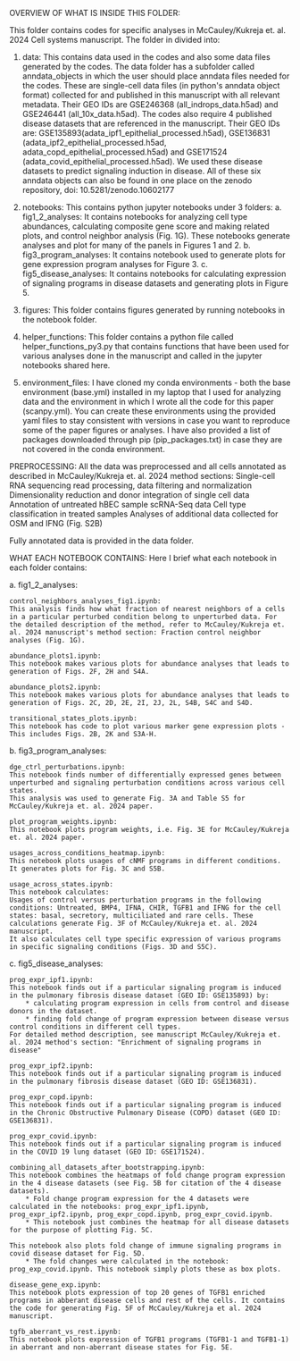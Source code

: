 OVERVIEW OF WHAT IS INSIDE THIS FOLDER:

This folder contains codes for specific analyses in McCauley/Kukreja et. al. 2024 Cell systems manuscript.
The folder in divided into:

1. data: This contains data used in the codes and also some data files generated by the codes. The data folder has a subfolder called anndata_objects in which the user should place anndata files needed for the codes. These are single-cell data files (in python's anndata object format) collected for and published in this manuscript with all relevant metadata. Their GEO IDs are GSE246368 (all_indrops_data.h5ad) and GSE246441 (all_10x_data.h5ad). The codes also require 4 published disease datasets that are referenced in the manuscript. Their GEO IDs are: GSE135893(adata_ipf1_epithelial_processed.h5ad), GSE136831 (adata_ipf2_epithelial_processed.h5ad, adata_copd_epithelial_processed.h5ad) and GSE171524 (adata_covid_epithelial_processed.h5ad). We used these disease datasets to predict signaling induction in disease. 
All of these six anndata objects can also be found in one place on the zenodo repository, doi: 10.5281/zenodo.10602177

2. notebooks: This contains python jupyter notebooks under 3 folders:
	a. fig1_2_analyses: It contains notebooks for analyzing cell type abundances, calculating composite gene score and making related plots, and control neighbor analysis (Fig. 1G). These notebooks generate analyses and plot for many of the panels in Figures 1 and 2.
	b. fig3_program_analyses: It contains notebook used to generate plots for gene expression program analyses for Figure 3.
	c. fig5_disease_analyses: It contains notebooks for calculating expression of signaling programs in disease datasets and generating plots in Figure 5.

3. figures: This folder contains figures generated by running notebooks in the notebook folder.

4. helper_functions: This folder contains a python file called helper_functions_py3.py that contains functions that have been used for various analyses done in the manuscript and called in the jupyter notebooks shared here.

5. environment_files: I have cloned my conda environments - both the base environment (base.yml) installed in my laptop that I used for analyzing data and the environment in which I wrote all the code for this paper (scanpy.yml). You can create these environments using the provided yaml files to stay consistent with versions in case you want to reproduce some of the paper figures or analyses. I have also provided a list of packages downloaded through pip (pip_packages.txt) in case they are not covered in the conda environment.

PREPROCESSING:
All the data was preprocessed and all cells annotated as described in McCauley/Kukreja et. al. 2024 method sections:
Single-cell RNA sequencing read processing, data filtering and normalization
Dimensionality reduction and donor integration of single cell data
Annotation of untreated hBEC sample scRNA-Seq data
Cell type classification in treated samples
Analyses of additional data collected for OSM and IFNG (Fig. S2B)

Fully annotated data is provided in the data folder.

WHAT EACH NOTEBOOK CONTAINS:
Here I brief what each notebook in each folder contains:

a. fig1_2_analyses:

	control_neighbors_analyses_fig1.ipynb:
	This analysis finds how what fraction of nearest neighbors of a cells in a particular perturbed condition belong to unperturbed data. For the detailed description of the method, refer to McCauley/Kukreja et. al. 2024 manuscript's method section: Fraction control neighbor analyses (Fig. 1G).

	abundance_plots1.ipynb:
	This notebook makes various plots for abundance analyses that leads to generation of Figs. 2F, 2H and S4A.

	abundance_plots2.ipynb:
	This notebook makes various plots for abundance analyses that leads to generation of Figs. 2C, 2D, 2E, 2I, 2J, 2L, S4B, S4C and S4D.

	transitional_states_plots.ipynb:
	This notebook has code to plot various marker gene expression plots - This includes Figs. 2B, 2K and S3A-H.

b. fig3_program_analyses:

	dge_ctrl_perturbations.ipynb:
	This notebook finds number of differentially expressed genes between unperturbed and signaling perturbation conditions across various cell states.
	This analysis was used to generate Fig. 3A and Table S5 for McCauley/Kukreja et. al. 2024 paper.

	plot_program_weights.ipynb:
	This notebook plots program weights, i.e. Fig. 3E for McCauley/Kukreja et. al. 2024 paper.

	usages_across_conditions_heatmap.ipynb:
	This notebook plots usages of cNMF programs in different conditions. It generates plots for Fig. 3C and S5B.

	usage_across_states.ipynb:
	This notebook calculates:
	Usages of control versus perturbation programs in the following conditions: Untreated, BMP4, IFNA, CHIR, TGFB1 and IFNG for the cell states: basal, secretory, multiciliated and rare cells. These calculations generate Fig. 3F of McCauley/Kukreja et. al. 2024 manuscript.
	It also calculates cell type specific expression of various programs in specific signaling conditions (Figs. 3D and S5C).


c. fig5_disease_analyses:

	prog_expr_ipf1.ipynb: 
	This notebook finds out if a particular signaling program is induced in the pulmonary fibrosis disease dataset (GEO ID: GSE135893) by:
	    * calculating program expression in cells from control and disease donors in the dataset.
	    * finding fold change of program expression between disease versus control conditions in different cell types.
	For detailed method description, see manuscript McCauley/Kukreja et. al. 2024 method's section: "Enrichment of signaling programs in disease"

	prog_expr_ipf2.ipynb:
	This notebook finds out if a particular signaling program is induced in the pulmonary fibrosis disease dataset (GEO ID: GSE136831).
	    
	prog_expr_copd.ipynb:
	This notebook finds out if a particular signaling program is induced in the Chronic Obstructive Pulmonary Disease (COPD) dataset (GEO ID: GSE136831).

	prog_expr_covid.ipynb:
	This notebook finds out if a particular signaling program is induced in the COVID 19 lung dataset (GEO ID: GSE171524).

	combining_all_datasets_after_bootstrapping.ipynb:
	This notebook combines the heatmaps of fold change program expression in the 4 disease datasets (see Fig. 5B for citation of the 4 disease datasets).
	    * Fold change program expression for the 4 datasets were calculated in the notebooks: prog_expr_ipf1.ipynb, prog_expr_ipf2.ipynb, prog_expr_copd.ipynb, prog_expr_covid.ipynb.
	    * This notebook just combines the heatmap for all disease datasets for the purpose of plotting Fig. 5C.
	    
	This notebook also plots fold change of immune signaling programs in covid disease dataset for Fig. 5D. 
	    * The fold changes were calculated in the notebook: prog_exp_covid.ipynb. This notebook simply plots these as box plots.

	disease_gene_exp.ipynb:
	This notebook plots expression of top 20 genes of TGFB1 enriched programs in abberant disease cells and rest of the cells. It contains the code for generating Fig. 5F of McCauley/Kukreja et al. 2024 manuscript.

	tgfb_aberrant_vs_rest.ipynb:
	This notebook plots expression of TGFB1 programs (TGFB1-1 and TGFB1-1) in aberrant and non-aberrant disease states for Fig. 5E.

